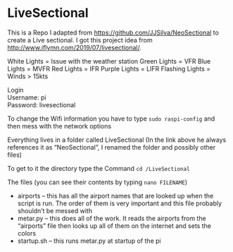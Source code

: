 # LiveSectional

This is a Repo I adapted from https://github.com/JJSilva/NeoSectional to create  a Live sectional.
I got this project idea from http://www.iflymn.com/2019/07/livesectional/.

White Lights = Issue with the weather station
Green Lights = VFR
Blue Lights = MVFR
Red Lights = IFR
Purple Lights = LIFR
Flashing Lights = Winds > 15kts

Login  
Username: pi  
Password: livesectional

To change the Wifi information you have to type `sudo raspi-config` and then mess with the network options

Everything lives in a folder called LiveSectional (In the link above he always references it as “NeoSectional”, I renamed the folder and possibly other files)

To get to it the directory type the Command `cd /LiveSectional`

The files (you can see their contents by typing `nano FILENAME`)
* airports – this has all the airport names that are looked up when the script is run. The order of them is very important and this file probably shouldn’t be messed with
* metar.py – this does all of the work. It reads the airports from the “airports” file then looks up all of them on the internet and sets the colors
* startup.sh – this runs metar.py at startup of the pi
